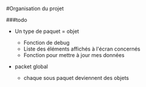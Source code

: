 #Organisation du projet

###todo
- Un type de paquet = objet
  - Fonction de debug
  - Liste des éléments affichés à l'écran concernés
  - Fonction pour mettre à jour mes données

- packet global
  - chaque sous paquet deviennent des objets
